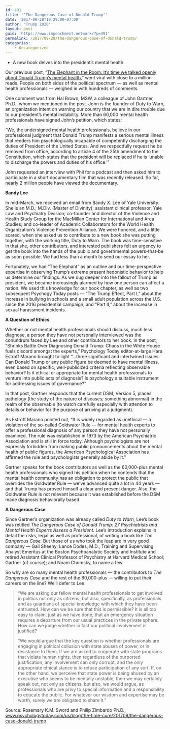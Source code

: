 ```yaml
---
id: 491
title: '‘The Dangerous Case of Donald Trump’'
date: '2017-09-28T10:29:00-07:00'
author: 'Trump 2020'
layout: post
guid: 'https://www.impeachment.network/?p=491'
permalink: /2017/09/28/the-dangerous-case-of-donald-trump/
categories:
    - Uncategorized
---
```


- A new book delves into the president’s mental health.

Our previous post, “[The Elephant in the Room: It’s time we talked openly about Donald Trump’s mental health](https://www.impeachment.network/2017/02/28/the-elephant-in-the-room/),” went viral with close to a million reads. People on both sides of the political spectrum — as well as mental health professionals — weighed in with hundreds of comments.

One comment was from Hal Brown, MSW, a colleague of John Gartner, Ph.D., whom we mentioned in the post. John is the founder of Duty to Warn, an organization intent on warning our country that we are in dire trouble due to our president’s mental instability. More than 60,000 mental health professionals have signed John’s petition, which states:

“We, the undersigned mental health professionals, believe in our professional judgment that Donald Trump manifests a serious mental illness that renders him psychologically incapable of competently discharging the duties of President of the United States. And we respectfully request he be removed from office, according to article 4 of the 25th amendment to the Constitution, which states that the president will be replaced if he is ‘unable to discharge the powers and duties of his office.’”

John requested an interview with Phil for a podcast and then asked him to participate in a short documentary film that was recently released. So far, nearly 2 million people have viewed the documentary.

**Bandy Lee**

In mid-March, we received an email from Bandy X. Lee of Yale University. She is an M.D.; M.Div. (Master of Divinity); assistant clinical professor, Yale Law and Psychiatry Division; co-founder and director of the Violence and Health Study Group for the MacMillan Center for International and Area Studies; and co-leader of Academic Collaborators for the World Health Organization’s Violence Prevention Alliance. We were honored, and a little scared, when she asked us to contribute to a new book she was putting together, with the working title, Duty to Warn. The book was time-sensitive in that she, other contributors, and interested publishers felt an urgency to get the book into the hands of the public and governmental powers-that-be as soon possible. We had less than a month to send our essay to her.

Fortunately, we had “The Elephant” as an outline and our time-perspective expertise in observing Trump’s extreme present hedonistic behavior to help us determine our findings. As we dug deeper into the fallout of Trump as president, we became increasingly alarmed by how one person can affect a nation. We used this knowledge for our book chapter, as well as two subsequent Psychogy Today posts — “The Trump Effect, Part I,” about the increase in bullying in schools and a small adult population across the U.S. since the 2016 presidential campaign; and “Part II,” about the increase in sexual harassment incidents.

**A Question of Ethics**

Whether or not mental health professionals should discuss, much less diagnose, a person they have not personally interviewed was the conundrum faced by Lee and other contributors to her book. In the post, “Shrinks Battle Over Diagnosing Donald Trump: Chaos in the White House fuels discord amongst the experts,” Psychology Today editor-at-large Hara Estroff Marano brought to light “…three significant and intertwined issues. Can Donald Trump or any public figure be deemed to have mental illness, even based on specific, well-publicized criteria reflecting observable behavior? Is it ethical or appropriate for mental health professionals to venture into public acts of diagnosis? Is psychology a suitable instrument for addressing issues of governance?”

In that post, Gartner responds that the current DSM, Version 5, places pathology (the study of the nature of diseases; something abnormal) in the realm of the observable (to watch carefully especially with attention to details or behavior for the purpose of arriving at a judgment).

As Estroff Marano pointed out, “It is widely regarded as unethical — a violation of the so-called Goldwater Rule — for mental health experts to offer a professional diagnosis of any person they have not personally examined. The rule was established in 1973 by the American Psychiatric Association and is still in force today. Although psychologists are not expressly forbidden from making public pronouncements about the mental health of public figures, the American Psychological Association has affirmed the rule and psychologists generally abide by it.”

Gartner speaks for the book contributors as well as the 60,000-plus mental health professionals who signed his petition when he contends that the mental health community has an obligation to protect the public that overrides the Goldwater Rule — we’ve advanced quite a lot in 44 years — and that Trump has proved himself a clear and present danger. Also, the Goldwater Rule is not relevant because it was established before the DSM made diagnosis behaviorally based.

**A Dangerous Case**

Since Gartner’s organization was already called *Duty to Warn,* Lee’s book was retitled *The Dangerous Case of Donald Trump: 27 Psychiatrists and Mental Health Experts Assess a President.* Lee’s introduction explains in detail the risks, legal as well as professional, of writing a book like *The Dangerous Case.* But those of us who took the leap are in very good company — Gail Sheehy; Lance Dodes, M.D., Training and Supervising Analyst Emeritus at the Boston Psychoanalytic Society and Institute and retired Assistant Clinical Professor of Psychiatry at Harvard Medical School; Gartner (of course); and Noam Chomsky, to name a few.

So why are so many mental health professionals — the contributors to *The Dangerous Case* and the rest of the 60,000-plus — willing to put their careers on the line? We’ll defer to Lee:

> “We are asking our fellow mental health professionals to get involved in politics not only as citizens, but also, specifically, as professionals and as guardians of special knowledge with which they have been entrusted. How can we be sure that this is permissible? It is all too easy to claim, just as we have done, that an emergency situation requires a departure from our usual practices in the private sphere. How can we judge whether in fact our political involvement is justified?
> 
> “We would argue that the key question is whether professionals are engaging in political collusion with state abuses of power, or in resistance to them. If we are asked to cooperate with state programs that violate human rights, then regardless of the purported justification, any involvement can only corrupt, and the only appropriate ethical stance is to refuse participation of any sort. If, on the other hand, we perceive that state power is being abused by an executive who seems to be mentally unstable, then we may certainly speak out, not only as citizens, but also, we would argue, as professionals who are privy to special information and a responsibility to educate the public. For whatever our wisdom and expertise may be worth, surely we are obligated to share it.”

Source: Rosemary K.M. Sword and Philip Zimbardo Ph.D., www.psychologytoday.com/us/blog/the-time-cure/201709/the-dangerous-case-donald-trump